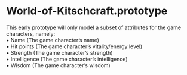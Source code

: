 # World-of-Kitschcraft.prototype
This early prototype  will only model a subset of attributes for the game characters, namely:    
• Name (The game character’s name)  
• Hit points (The game character’s vitality/energy level)  
• Strength (The game character’s strength)  
• Intelligence (The game character’s intelligence)  
• Wisdom (The game character’s wisdom) 
